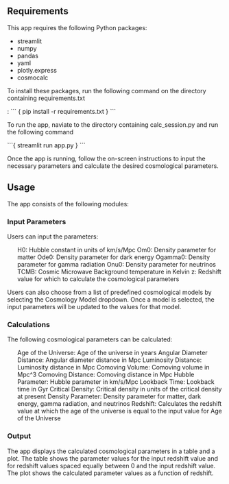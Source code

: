<h2>Requirements</h2>
<p>This app requires the following Python packages:</p>
<ul>
<li>streamlit</li>
<li>numpy</li>
<li>pandas</li>
<li>yaml</li>
<li>plotly.express</li>
<li>cosmocalc</li>
</ul>

<p>To install these packages, run the following command on the directory containing requirements.txt</p>:
```
{
pip install -r requirements.txt
}
```

<p>To run the app, naviate to the directory containing calc_session.py and run the following command</p>
```{
streamlit run app.py
}
```
<p>Once the app is running, follow the on-screen instructions to input the necessary parameters and calculate the desired cosmological parameters.</p>

<h2>Usage</h2>
The app consists of the following modules:

<h3>Input Parameters</h3>
Users can input the parameters:

<ul>
H0: Hubble constant in units of km/s/Mpc
Om0: Density parameter for matter
Ode0: Density parameter for dark energy
Ogamma0: Density parameter for gamma radiation
Onu0: Density parameter for neutrinos
TCMB: Cosmic Microwave Background temperature in Kelvin
z: Redshift value for which to calculate the cosmological parameters
</ul>
<p>Users can also choose from a list of predefined cosmological models by selecting the Cosmology Model dropdown. Once a model is selected, the input parameters will be updated to the values for that model.</p>

<h3>Calculations</h3>
The following cosmological parameters can be calculated:
<ul>
Age of the Universe: Age of the universe in years
Angular Diameter Distance: Angular diameter distance in Mpc
Luminosity Distance: Luminosity distance in Mpc
Comoving Volume: Comoving volume in Mpc^3
Comoving Distance: Comoving distance in Mpc
Hubble Parameter: Hubble parameter in km/s/Mpc
Lookback Time: Lookback time in Gyr
Critical Density: Critical density in units of the critical density at present
Density Parameter: Density parameter for matter, dark energy, gamma radiation, and neutrinos
Redshift: Calculates the redshift value at which the age of the universe is equal to the input value for Age of the Universe
</ul>

<h3>Output</h3>
<p>The app displays the calculated cosmological parameters in a table and a plot. The table shows the parameter values for the input redshift value and for redshift values spaced equally between 0 and the input redshift value. The plot shows the calculated parameter values as a function of redshift.</p>
